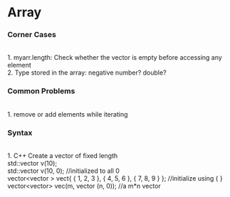 # Array

### Corner Cases
<br/>1. myarr.length: Check whether the vector is empty before accessing any element
<br/> 2. Type stored in the array: negative number? double? 

### Common Problems
<br/>1. remove or add elements while iterating 

### Syntax
<br/>1. C++ Create a vector of fixed length
<br/>std::vector<int> v(10);
<br/>std::vector<int> v(10, 0);  //initialized to all 0
<br/>vector<vector<int> > vect{ { 1, 2, 3 }, { 4, 5, 6 }, { 7, 8, 9 } };   //initialize using { }
<br/>vector<vector<int>> vec(m, vector<int> (n, 0));   //a m*n vector
  


